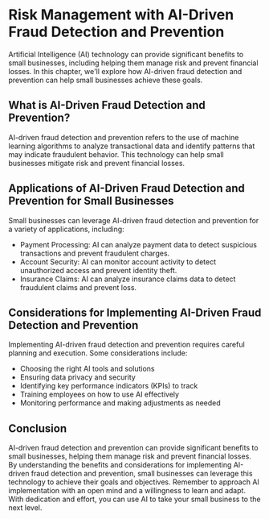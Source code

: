 Risk Management with AI-Driven Fraud Detection and Prevention
=======================================================================================================================

Artificial Intelligence (AI) technology can provide significant benefits to small businesses, including helping them manage risk and prevent financial losses. In this chapter, we'll explore how AI-driven fraud detection and prevention can help small businesses achieve these goals.

What is AI-Driven Fraud Detection and Prevention?
-------------------------------------------------

AI-driven fraud detection and prevention refers to the use of machine learning algorithms to analyze transactional data and identify patterns that may indicate fraudulent behavior. This technology can help small businesses mitigate risk and prevent financial losses.

Applications of AI-Driven Fraud Detection and Prevention for Small Businesses
-----------------------------------------------------------------------------

Small businesses can leverage AI-driven fraud detection and prevention for a variety of applications, including:

* Payment Processing: AI can analyze payment data to detect suspicious transactions and prevent fraudulent charges.
* Account Security: AI can monitor account activity to detect unauthorized access and prevent identity theft.
* Insurance Claims: AI can analyze insurance claims data to detect fraudulent claims and prevent loss.

Considerations for Implementing AI-Driven Fraud Detection and Prevention
------------------------------------------------------------------------

Implementing AI-driven fraud detection and prevention requires careful planning and execution. Some considerations include:

* Choosing the right AI tools and solutions
* Ensuring data privacy and security
* Identifying key performance indicators (KPIs) to track
* Training employees on how to use AI effectively
* Monitoring performance and making adjustments as needed

Conclusion
----------

AI-driven fraud detection and prevention can provide significant benefits to small businesses, helping them manage risk and prevent financial losses. By understanding the benefits and considerations for implementing AI-driven fraud detection and prevention, small businesses can leverage this technology to achieve their goals and objectives. Remember to approach AI implementation with an open mind and a willingness to learn and adapt. With dedication and effort, you can use AI to take your small business to the next level.
